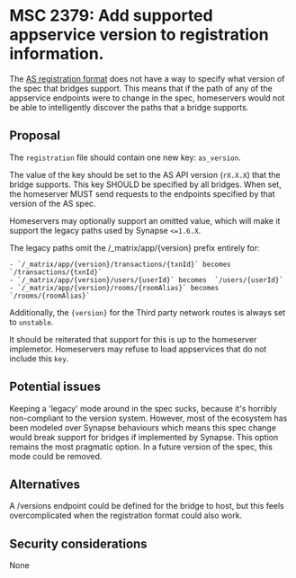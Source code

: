 # MSC 2379: Add supported appservice version to registration information. 

The [AS registration format](https://matrix.org/docs/spec/application_service/r0.1.2#registration) does
not have a way to specify what version of the spec that bridges support. This means that if the path
of any of the appservice endpoints were to change in the spec, homeservers would not be able to
intelligently discover the paths that a bridge supports.

## Proposal

The `registration` file should contain one new key: `as_version`.

The value of the key should be set to the AS API version (`rX.X.X`) that the bridge supports. This
key SHOULD be specified by all bridges. When set, the homeserver MUST send requests to the endpoints
specified by that version of the AS spec.

Homeservers may optionally support an omitted value, which will make it support the legacy paths used
by Synapse `<=1.6.X`.

The legacy paths omit the /_matrix/app/{version} prefix entirely for:

    - `/_matrix/app/{version}/transactions/{txnId}` becomes  `/transactions/{txnId}`
    - `/_matrix/app/{version}/users/{userId}` becomes  `/users/{userId}`
    - `/_matrix/app/{version}/rooms/{roomAlias}` becomes  `/rooms/{roomAlias}`

Additionally, the `{version}` for the Third party network routes is always set to `unstable`.

It should be reiterated that support for this is up to the homeserver implemetor. Homeservers may
refuse to load appservices that do not include this `key`.

## Potential issues

Keeping a 'legacy' mode around in the spec sucks, because it's horribly non-compliant to the version system.
However, most of the ecosystem has been modeled over Synapse behaviours which means this spec change would break
support for bridges if implemented by Synapse. This option remains the most pragmatic option. In a future version
of the spec, this mode could be removed.

## Alternatives

A /versions endpoint could be defined for the bridge to host, but this feels overcomplicated when the
registration format could also work.


## Security considerations

None
